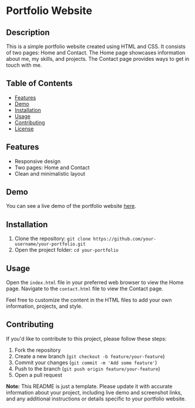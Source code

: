 # Portfolio Website

## Description
This is a simple portfolio website created using HTML and CSS. It consists of two pages: Home and Contact. The Home page showcases information about me, my skills, and projects. The Contact page provides ways to get in touch with me.

## Table of Contents
- [Features](#features)
- [Demo](#demo)
- [Installation](#installation)
- [Usage](#usage)
- [Contributing](#contributing)
- [License](#license)

## Features
- Responsive design
- Two pages: Home and Contact
- Clean and minimalistic layout

## Demo
You can see a live demo of the portfolio website [here](insert-live-demo-link).

## Installation
1. Clone the repository: `git clone https://github.com/your-username/your-portfolio.git`
2. Open the project folder: `cd your-portfolio`

## Usage
Open the `index.html` file in your preferred web browser to view the Home page. Navigate to the `contact.html` file to view the Contact page.

Feel free to customize the content in the HTML files to add your own information, projects, and style.

## Contributing
If you'd like to contribute to this project, please follow these steps:
1. Fork the repository
2. Create a new branch (`git checkout -b feature/your-feature`)
3. Commit your changes (`git commit -m 'Add some feature'`)
4. Push to the branch (`git push origin feature/your-feature`)
5. Open a pull request

**Note:** This README is just a template. Please update it with accurate information about your project, including live demo and screenshot links, and any additional instructions or details specific to your portfolio website.
